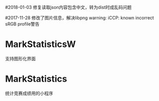 #2018-01-03
修复读取json内容包含中文，转为dist时成乱码问题

#2017-11-28
修改了图片信息，解决libpng warning: iCCP: known incorrect sRGB profile警告

# MarkStatisticsW
支持图形化界面

# MarkStatistics
统计竞赛成绩用的小程序
